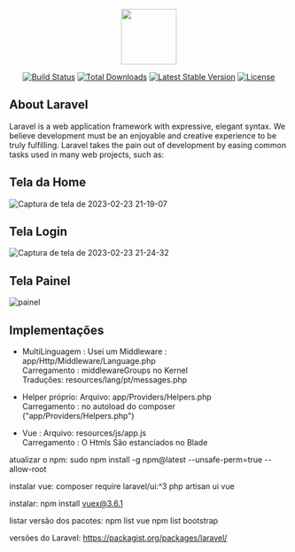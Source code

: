 <p align="center"><a href="https://laravel.com" target="_blank">
<img src="https://raw.githubusercontent.com/laravel/art/master/logo-lockup/5%20SVG/2%20CMYK/1%20Full%20Color/laravel-logolockup-cmyk-red.svg" width="100"></a></p>

<p align="center">
<a href="https://travis-ci.org/laravel/framework"><img src="https://travis-ci.org/laravel/framework.svg" alt="Build Status"></a>
<a href="https://packagist.org/packages/laravel/framework"><img src="https://img.shields.io/packagist/dt/laravel/framework" alt="Total Downloads"></a>
<a href="https://packagist.org/packages/laravel/framework"><img src="https://img.shields.io/packagist/v/laravel/framework" alt="Latest Stable Version"></a>
<a href="https://packagist.org/packages/laravel/framework"><img src="https://img.shields.io/packagist/l/laravel/framework" alt="License"></a>
</p>

## About Laravel

Laravel is a web application framework with expressive, elegant syntax. We believe development must be an enjoyable and creative experience to be truly fulfilling. Laravel takes the pain out of development by easing common tasks used in many web projects, such as:
 
## Tela da Home
![Captura de tela de 2023-02-23 21-19-07](https://user-images.githubusercontent.com/20956815/221061074-64ace942-a250-45ff-9a18-525eaffdc490.png)

## Tela Login
![Captura de tela de 2023-02-23 21-24-32](https://user-images.githubusercontent.com/20956815/221061872-89d4d1f4-00e8-4c9b-ae74-ce0521827c8b.png)

## Tela Painel
![painel](https://user-images.githubusercontent.com/20956815/221061944-7d2c991b-4da6-4beb-9883-2f28a6b3eb75.png)


## Implementações

- MultiLinguagem :
  Usei um Middleware : app/Http/Middleware/Language.php  
Carregamento : middlewareGroups no Kernel  
Traduções: resources/lang/pt/messages.php  

- Helper próprio:
Arquivo: app/Providers/Helpers.php     
Carregamento : no autoload do composer ("app/Providers/Helpers.php")         


- Vue :
Arquivo: resources/js/app.js    
Carregamento : O Htmls São estanciados no Blade    



atualizar o npm:
sudo npm install -g npm@latest --unsafe-perm=true --allow-root

instalar vue:
composer require laravel/ui:^3
php artisan ui vue

instalar:
npm install vuex@3.6.1

listar versão dos pacotes:
npm list vue
npm list bootstrap
 
versões do Laravel:
https://packagist.org/packages/laravel/




 

